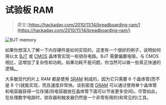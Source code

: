 # 试验板 RAM

> 原文:[https://hackaday.com/2010/11/14/breadboarding-ram/](https://hackaday.com/2010/11/14/breadboarding-ram/)

![](../Images/4f536957b549a85b181ea41bf1e971f3.png "BJT memory")

如果你想深入了解一下内存硬件是如何实现的，这里有一个很好的例子，说明如何用以太 [BJT](http://www.instructables.com/id/DIY-RAM-Memory-Register-Style/step3/The-Circuit/) 或 [CMOS](http://www.instructables.com/id/DIY-CMOS-RAM-Memory/) 晶体管实现一些锁存电路。BJT 需要偏置电阻，与 CMOS 相比，这增加了复杂性和功耗。如果功耗不是问题，你当然可以做一些真正快速的逻辑[。](http://en.wikipedia.org/wiki/Emitter-coupled_logic)

大多数现代的片上 RAM 都是使用 [SRAM](http://en.wikipedia.org/wiki/Static_random_access_memory) 制成的，因为它只需要 6 个晶体管(而不是 8 个)就能实现，而且速度非常快。谈到密度 [DRAM](http://en.wikipedia.org/wiki/Dynamic_random_access_memory) 可以通过使用单个晶体管和电容器获得一位存储(将电容器放在晶体管下面可以节省更多空间)。尽管如此，在处理数字电路时，锁存器和触发器仍然是一个非常有用的(和常见的)工具。